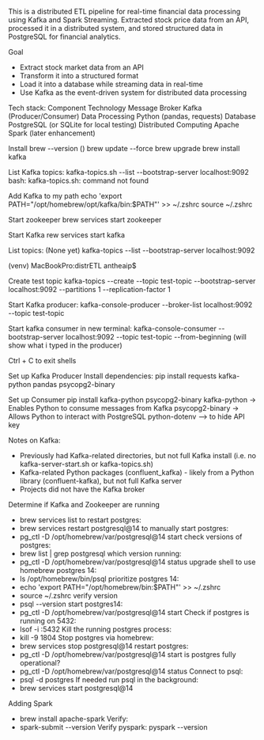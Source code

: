 This is a distributed ETL pipeline for real-time financial data processing using Kafka and Spark Streaming. Extracted stock price data from an API, processed it in a distributed system, and stored structured data in PostgreSQL for financial analytics.

Goal
- Extract stock market data from an API
- Transform it into a structured format
- Load it into a database while streaming data in real-time
- Use Kafka as the event-driven system for distributed data processing

Tech stack:
Component	        Technology
Message Broker	    Kafka (Producer/Consumer)
Data Processing	    Python (pandas, requests)
Database	        PostgreSQL (or SQLite for local testing)
Distributed         Computing	Apache Spark (later enhancement)

Install
brew --version ()
brew update --force
brew upgrade
brew install kafka

List Kafka topics:
kafka-topics.sh --list --bootstrap-server localhost:9092
bash: kafka-topics.sh: command not found

Add Kafka to my path
echo 'export PATH="/opt/homebrew/opt/kafka/bin:$PATH"' >> ~/.zshrc
source ~/.zshrc

Start zookeeper
 brew services start zookeeper

Start Kafka
rew services start kafka

List topics: (None yet)
kafka-topics --list --bootstrap-server localhost:9092

(venv) MacBookPro:distrETL antheaip$ 

Create test topic
kafka-topics --create --topic test-topic --bootstrap-server localhost:9092 --partitions 1 --replication-factor 1

Start Kafka producer:
kafka-console-producer --broker-list localhost:9092 --topic test-topic

Start kafka consumer in new terminal:
kafka-console-consumer --bootstrap-server localhost:9092 --topic test-topic --from-beginning
(will show what i typed in the producer)

Ctrl + C to exit shells

Set up Kafka Producer
Install dependencies: pip install requests kafka-python pandas psycopg2-binary

Set up Consumer
pip install kafka-python psycopg2-binary
kafka-python -> Enables Python to consume messages from Kafka
psycopg2-binary -> Allows Python to interact with PostgreSQL 
python-dotenv --> to hide API key


Notes on Kafka:
- Previously had Kafka-related directories, but not full Kafka install (i.e. no kafka-server-start.sh or kafka-topics.sh)
- Kafka-related Python packages (confluent_kafka) - likely from a Python library (confluent-kafka), but not full Kafka server
- Projects did not have the Kafka broker

Determine if Kafka and Zookeeper are running
- brew services list
to restart postgres: 
- brew services restart postgresql@14
to manually start postgres: 
- pg_ctl -D /opt/homebrew/var/postgresql@14 start
check versions of postgres:
- brew list | grep postgresql
which version running:
- pg_ctl -D /opt/homebrew/var/postgresql@14 status
upgrade shell to use homebrew postgres 14:
- ls /opt/homebrew/bin/psql
prioritize postgres 14:
- echo 'export PATH="/opt/homebrew/bin:$PATH"' >> ~/.zshrc
- source ~/.zshrc
verify version
- psql --version
start postgres14:
- pg_ctl -D /opt/homebrew/var/postgresql@14 start
Check if postgres is running on 5432:
- lsof -i :5432
Kill the running postgres process:
- kill -9 1804
Stop postgres via homebrew:
- brew services stop postgresql@14
restart postgres:
- pg_ctl -D /opt/homebrew/var/postgresql@14 start
is postgres fully operational?
- pg_ctl -D /opt/homebrew/var/postgresql@14 status
Connect to psql:
- psql -d postgres
If needed run psql in the background:
- brew services start postgresql@14


Adding Spark
- brew install apache-spark
Verify:
- spark-submit --version
Verify pyspark:
pyspark --version

